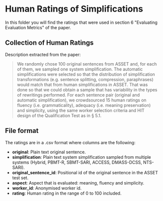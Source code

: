# Human Ratings of Simplifications

In this folder you will find the ratings that were used in section 6 "Evaluating Evaluation Metrics" of the paper.



## Collection of Human Ratings
Description extracted from the paper:
> We randomly chose 100 original sentences from ASSET and, for each of them, we sampled one system simplification. The automatic simplifications were selected so that the distribution of simplification transformations (e.g. sentence splitting, compression, paraphrases) would match that from human simplifications in ASSET. That was done so that we could obtain a sample that has variability in the types of rewritings performed. For each sentence pair (original and automatic simplification), we crowdsourced 15 human ratings on fluency (i.e. grammaticality), adequacy (i.e. meaning preservation) and simplicity, using the same worker selection criteria and HIT design of the Qualification Test as in § 5.1.

## File format
The ratings are in a .csv format where columns are the following:
* **original**: Plain text original sentence.
* **simplification**: Plain text system simplification sampled from multiple systems (Hybrid, PBMT-R, SBMT-SARI, ACCESS, DMASS-DCSS, NTS-SARI).
* **original\_sentence\_id**: Positional id of the original sentence in the ASSET test set.
* **aspect**: Aspect that is evaluated: meaning, fluency and simplicity.
* **worker\_id**: Anonymised worker id.
* **rating**: Human rating in the range of 0 to 100 included.
